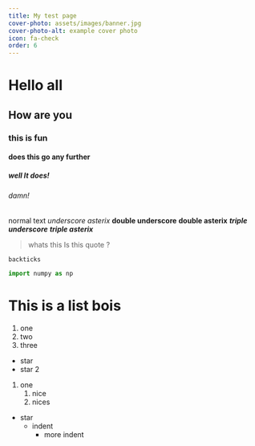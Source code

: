 ```yaml
---
title: My test page
cover-photo: assets/images/banner.jpg
cover-photo-alt: example cover photo
icon: fa-check
order: 6
---
```


# Hello all
## How are you
### this is fun
#### does this go any further
##### well It does!
###### damn!

normal text
_underscore_
*asterix*
__double underscore__
**double asterix**
___triple underscore___
***triple asterix***

> whats this
> Is this quote ?

`backticks`

```python
import numpy as np
```

# This is a list bois
1. one
2. two
3. three

* star
* star 2

1. one
   1. nice
   2. nices
* star
  * indent
    * more indent

